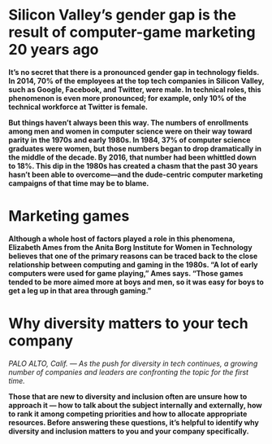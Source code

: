 # Silicon Valley’s gender gap is the result of computer-game marketing 20 years ago

**It’s no secret that there is a pronounced gender gap in technology fields. In 2014, 70% of the employees at the top tech companies in Silicon Valley, such as Google, Facebook, and Twitter, were male. In technical roles, this phenomenon is even more pronounced; for example, only 10% of the technical workforce at Twitter is female.**

**But things haven’t always been this way. The numbers of enrollments among men and women in computer science were on their way toward parity in the 1970s and early 1980s. In 1984, 37% of computer science graduates were women, but those numbers began to drop dramatically in the middle of the decade. By 2016, that number had been whittled down to 18%. This dip in the 1980s has created a chasm that the past 30 years hasn’t been able to overcome—and the dude-centric computer marketing campaigns of that time may be to blame.**

# Marketing games

**Although a whole host of factors played a role in this phenomena, Elizabeth Ames from the Anita Borg Institute for Women in Technology believes that one of the primary reasons can be traced back to the close relationship between computing and gaming in the 1980s. “A lot of early computers were used for game playing,” Ames says. “Those games tended to be more aimed more at boys and men, so it was easy for boys to get a leg up in that area through gaming.”**

# Why diversity matters to your tech company

*PALO ALTO, Calif. — As the push for diversity in tech continues, a growing number of companies and leaders are confronting the topic for the first time.*

**Those that are new to diversity and inclusion often are unsure how to approach it — how to talk about the subject internally and externally, how to rank it among competing priorities and how to allocate appropriate resources. Before answering these questions, it’s helpful to identify why diversity and inclusion matters to you and your company specifically.**




